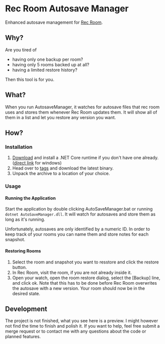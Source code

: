 # Rec Room Autosave Manager

Enhanced autosave management for [Rec Room](https://www.againstgrav.com/rec-room).

## Why?
Are you tired of
* having only one backup per room?
* having only 5 rooms backed up at all?
* having a limited restore history?

Then this tool is for you.

## What?
When you run AutosaveManager, it watches for autosave files that rec room uses and stores them whenever Rec Room updates them. It will show all of them in a list and let you restore any version you want.

## How?
### Installation
1. [Download](https://dotnet.microsoft.com/download) and install a .NET Core runtime if you don't have one already. ([direct link](https://dotnet.microsoft.com/download/thank-you/dotnet-runtime-2.2.4-windows-hosting-bundle-installer) for windows)
2. Head over to [tags](https://gitlab.com/triplewhy/rrautosavemanager/tags) and download the latest binary.
3. Unpack the archive to a location of your choice.

### Usage
#### Running the Application
Start the application by double clicking AutoSaveManager.bat or running `dotnet AutoSaveManager.dll`.
It will watch for autosaves and store them as long as it's running.

Unfortunately, autosaves are only identified by a numeric ID. In order to keep track of your rooms you can name them and store notes for each snapshot.

#### Restoring Rooms
1. Select the room and snapshot you want to resstore and click the restore button.
2. In Rec Room, visit the room, if you are not already inside it.
3. Open your watch, open the room restore dialog, select the [Backup] line, and click ok. Note that this has to be done before Rec Room overwrites the autosave with a new version.
Your room should now be in the desired state.

## Development
The project is not finished, what you see here is a preview. I might however not find the time to finish and polish it.
If you want to help, feel free submit a merge request or to contact me with any questions about the code or planned features.
